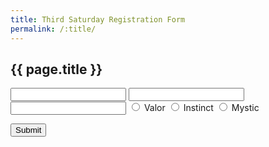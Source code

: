 ```yaml
---
title: Third Saturday Registration Form
permalink: /:title/
---
```


## {{ page.title }}

<form>

  <input type="text" id="username" name="username" />

  <input type="number" id="level" name="level" />

  <input type="number" id="xp" name="xp" />

  <input type="radio" id="ValorTeam" name="team" value="Valor" />
    <label for="ValorTeam">Valor</label>

  <input type="radio" id="InstinctTeam" name="team" value="Instinct" />
    <label for="InstinctTeam">Instinct</label>

  <input type="radio" id="MysticTeam" name="team" value="Mystic" />
    <label for="MysticTeam">Mystic</label>

  <button type="submit" value="Submit">Submit</button>
    
</form>
